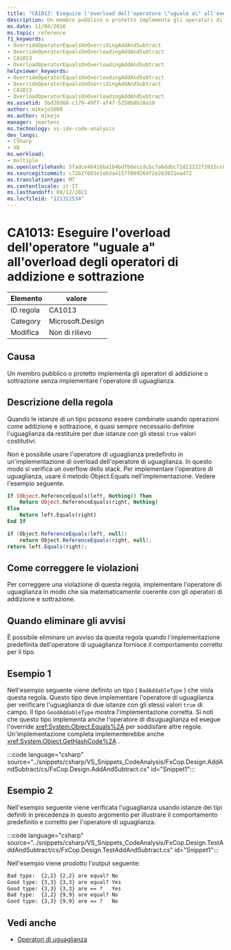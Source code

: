 ```yaml
---
title: "CA1013: Eseguire l'overload dell'operatore \"uguale a\" all'overload degli operatori di addizione e sottrazione"
description: Un membro pubblico o protetto implementa gli operatori di addizione o sottrazione senza implementare l'operatore di uguaglianza.
ms.date: 11/04/2016
ms.topic: reference
f1_keywords:
- OverrideOperatorEqualsOnOverridingAddAndSubtract
- OverrideOperatorEqualsOnOverloadingAddAndSubtract
- CA1013
- OverloadOperatorEqualsOnOverloadingAddAndSubtract
helpviewer_keywords:
- OverrideOperatorEqualsOnOverloadingAddAndSubtract
- OverrideOperatorEqualsOnOverridingAddAndSubtract
- CA1013
- OverloadOperatorEqualsOnOverloadingAddAndSubtract
ms.assetid: 5bd28d68-c179-49ff-af47-5250b8b18a10
author: mikejo5000
ms.author: mikejo
manager: jmartens
ms.technology: vs-ide-code-analysis
dev_langs:
- CSharp
- VB
ms.workload:
- multiple
ms.openlocfilehash: 5fadce46416ba1b4bdfb6eccdcbc7a6ddbc72d23222f3932cc0cf4e40c06272d
ms.sourcegitcommit: c72b2f603e1eb3a4157f00926df2e263831ea472
ms.translationtype: MT
ms.contentlocale: it-IT
ms.lasthandoff: 08/12/2021
ms.locfileid: "121312534"
---
```

# <a name="ca1013-overload-operator-equals-on-overloading-add-and-subtract"></a>CA1013: Eseguire l'overload dell'operatore "uguale a" all'overload degli operatori di addizione e sottrazione

|Elemento|valore|
|-|-|
|ID regola|CA1013|
|Category|Microsoft.Design|
|Modifica|Non di rilievo|

## <a name="cause"></a>Causa
Un membro pubblico o protetto implementa gli operatori di addizione o sottrazione senza implementare l'operatore di uguaglianza.

## <a name="rule-description"></a>Descrizione della regola
Quando le istanze di un tipo possono essere combinate usando operazioni come addizione e sottrazione, è quasi sempre necessario definire l'uguaglianza da restituire per due istanze con gli stessi `true` valori costitutivi.

Non è possibile usare l'operatore di uguaglianza predefinito in un'implementazione di overload dell'operatore di uguaglianza. In questo modo si verifica un overflow dello stack. Per implementare l'operatore di uguaglianza, usare il metodo Object.Equals nell'implementazione. Vedere l'esempio seguente.

```vb
If (Object.ReferenceEquals(left, Nothing)) Then
    Return Object.ReferenceEquals(right, Nothing)
Else
    Return left.Equals(right)
End If
```

```csharp
if (Object.ReferenceEquals(left, null))
    return Object.ReferenceEquals(right, null);
return left.Equals(right);
```

## <a name="how-to-fix-violations"></a>Come correggere le violazioni
Per correggere una violazione di questa regola, implementare l'operatore di uguaglianza in modo che sia matematicamente coerente con gli operatori di addizione e sottrazione.

## <a name="when-to-suppress-warnings"></a>Quando eliminare gli avvisi
È possibile eliminare un avviso da questa regola quando l'implementazione predefinita dell'operatore di uguaglianza fornisce il comportamento corretto per il tipo.

## <a name="example-1"></a>Esempio 1
Nell'esempio seguente viene definito un tipo ( `BadAddableType` ) che viola questa regola. Questo tipo deve implementare l'operatore di uguaglianza per verificare l'uguaglianza di due istanze con gli stessi valori `true` di campo. Il tipo `GoodAddableType` mostra l'implementazione corretta. Si noti che questo tipo implementa anche l'operatore di disuguaglianza ed esegue l'override <xref:System.Object.Equals%2A> per soddisfare altre regole. Un'implementazione completa implementerebbe anche <xref:System.Object.GetHashCode%2A> .

:::code language="csharp" source="../snippets/csharp/VS_Snippets_CodeAnalysis/FxCop.Design.AddAndSubtract/cs/FxCop.Design.AddAndSubtract.cs" id="Snippet1":::

## <a name="example-2"></a>Esempio 2
Nell'esempio seguente viene verificata l'uguaglianza usando istanze dei tipi definiti in precedenza in questo argomento per illustrare il comportamento predefinito e corretto per l'operatore di uguaglianza.

:::code language="csharp" source="../snippets/csharp/VS_Snippets_CodeAnalysis/FxCop.Design.TestAddAndSubtract/cs/FxCop.Design.TestAddAndSubtract.cs" id="Snippet1":::

Nell'esempio viene prodotto l'output seguente:

```txt
Bad type:  {2,2} {2,2} are equal? No
Good type: {3,3} {3,3} are equal? Yes
Good type: {3,3} {3,3} are == ?   Yes
Bad type:  {2,2} {9,9} are equal? No
Good type: {3,3} {9,9} are == ?   No
```

## <a name="see-also"></a>Vedi anche

- [Operatori di uguaglianza](/dotnet/standard/design-guidelines/equality-operators)
